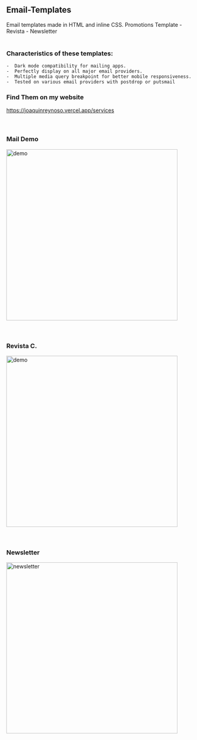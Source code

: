 ## Email-Templates
Email templates made in HTML and inline CSS.
Promotions Template - Revista - Newsletter
<br><br>

### Characteristics of these templates:

    -  Dark mode compatibility for mailing apps.
    -  Perfectly display on all major email providers.
    -  Multiple media query breakpoint for better mobile responsiveness.
    -  Tested on various email providers with postdrop or putsmail

### Find Them on my website
https://joaquinreynoso.vercel.app/services
<br><br><br>

### Mail Demo

<img src="https://github.com/orientalArg/Email-Template-/blob/main/MAIL.jpg?raw=true" alt="demo" width="450px" />
<br><br><br>

### Revista C.

<img src="https://github.com/orientalArg/Email-Template-/blob/main/revistac.png?raw=true" alt="demo" width="450px" />
<br><br><br>

### Newsletter

<img src="https://github.com/orientalArg/Email-Template-/blob/main/newsletter.png?raw=true" alt="newsletter" width="450px" />
